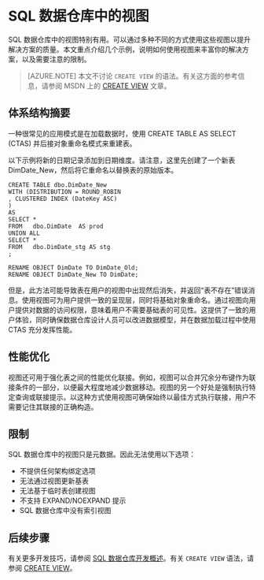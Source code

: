 <properties
    pageTitle="在 Azure SQL 数据仓库中使用 T-SQL 视图 | Azure"
    description="有关在开发解决方案时使用 Azure SQL 数据仓库中的 Transact-SQL 视图的技巧。"
    services="sql-data-warehouse"
    documentationcenter="NA"
    author="jrowlandjones"
    manager="jhubbard"
    editor="" />
<tags
    ms.assetid="b5208f32-8f4a-4056-8788-2adbb253d9fd"
    ms.service="sql-data-warehouse"
    ms.devlang="NA"
    ms.topic="article"
    ms.tgt_pltfrm="NA"
    ms.workload="data-services"
    ms.date="10/31/2016"
    wacn.date="03/20/2017"
    ms.author="jrj;barbkess" />  


# SQL 数据仓库中的视图
SQL 数据仓库中的视图特别有用。可以通过多种不同的方式使用这些视图以提升解决方案的质量。本文重点介绍几个示例，说明如何使用视图来丰富你的解决方案，以及需要注意的限制。

> [AZURE.NOTE]
> 本文不讨论 `CREATE VIEW` 的语法。有关这方面的参考信息，请参阅 MSDN 上的 [CREATE VIEW][CREATE VIEW] 文章。
> 
> 

## 体系结构摘要
一种很常见的应用模式是在加载数据时，使用 CREATE TABLE AS SELECT (CTAS) 并后接对象重命名模式来重建表。

以下示例将新的日期记录添加到日期维度。请注意，这里先创建了一个新表 DimDate\_New，然后将它重命名以替换表的原始版本。


    CREATE TABLE dbo.DimDate_New
    WITH (DISTRIBUTION = ROUND_ROBIN
    , CLUSTERED INDEX (DateKey ASC)
    )
    AS
    SELECT *
    FROM   dbo.DimDate  AS prod
    UNION ALL
    SELECT *
    FROM   dbo.DimDate_stg AS stg
    ;

    RENAME OBJECT DimDate TO DimDate_Old;
    RENAME OBJECT DimDate_New TO DimDate;

但是，此方法可能导致表在用户的视图中出现然后消失，并返回“表不存在”错误消息。使用视图可为用户提供一致的呈现层，同时将基础对象重命名。通过视图向用户提供对数据的访问权限，意味着用户不需要基础表的可见性。这提供了一致的用户体验，同时确保数据仓库设计人员可以改进数据模型，并在数据加载过程中使用 CTAS 充分发挥性能。

## 性能优化
视图还可用于强化表之间的性能优化联接。例如，视图可以合并冗余分布键作为联接条件的一部分，以便最大程度地减少数据移动。视图的另一个好处是强制执行特定查询或联接提示。以这种方式使用视图可确保始终以最佳方式执行联接，用户不需要记住其联接的正确构造。

## 限制
SQL 数据仓库中的视图只是元数据。因此无法使用以下选项：

* 不提供任何架构绑定选项
* 无法通过视图更新基表
* 无法基于临时表创建视图
* 不支持 EXPAND/NOEXPAND 提示
* SQL 数据仓库中没有索引视图

## 后续步骤
有关更多开发技巧，请参阅 [SQL 数据仓库开发概述][SQL Data Warehouse development overview]。有关 `CREATE VIEW` 语法，请参阅 [CREATE VIEW][CREATE VIEW]。

<!--Image references-->


<!--Article references-->
[SQL Data Warehouse development overview]: /documentation/articles/sql-data-warehouse-overview-develop/

<!--MSDN references-->
[CREATE VIEW]: https://msdn.microsoft.com/zh-cn/library/ms187956.aspx

<!--Other Web references-->

<!---HONumber=Mooncake_0313_2017-->
<!--Update_Description:update meta properties;wording update-->